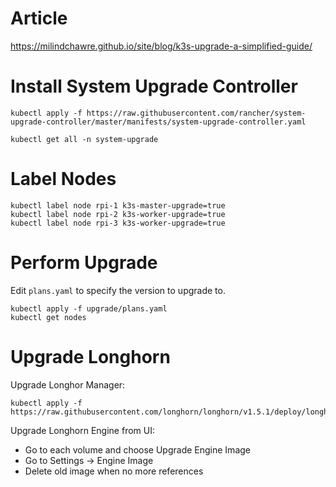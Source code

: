 # Article

https://milindchawre.github.io/site/blog/k3s-upgrade-a-simplified-guide/

# Install System Upgrade Controller

```
kubectl apply -f https://raw.githubusercontent.com/rancher/system-upgrade-controller/master/manifests/system-upgrade-controller.yaml

kubectl get all -n system-upgrade
```

# Label Nodes

```
kubectl label node rpi-1 k3s-master-upgrade=true
kubectl label node rpi-2 k3s-worker-upgrade=true
kubectl label node rpi-3 k3s-worker-upgrade=true
```

# Perform Upgrade

Edit `plans.yaml` to specify the version to upgrade to.

```
kubectl apply -f upgrade/plans.yaml
kubectl get nodes
```

# Upgrade Longhorn

Upgrade Longhor Manager:
```
kubectl apply -f https://raw.githubusercontent.com/longhorn/longhorn/v1.5.1/deploy/longhorn.yaml

```

Upgrade Longhorn Engine from UI:
- Go to each volume and choose Upgrade Engine Image
- Go to Settings -> Engine Image
- Delete old image when no more references
